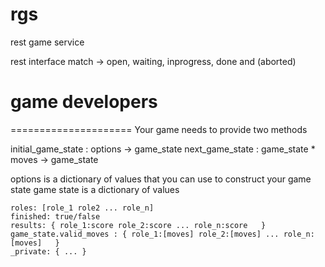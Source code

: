 rgs
===

rest game service

rest interface
match -> open, waiting, inprogress, done and (aborted)


# game developers
=====================
Your game needs to provide two methods

initial_game_state : options -> game_state
next_game_state : game_state * moves -> game_state

options is a dictionary of values that you can use to construct your game state
game state is a dictionary of values

    roles: [role_1 role2 ... role_n]
    finished: true/false
    results: { role_1:score role_2:score ... role_n:score   }
    game_state.valid_moves : { role_1:[moves] role_2:[moves] ... role_n:[moves]   }
    _private: { ... }
